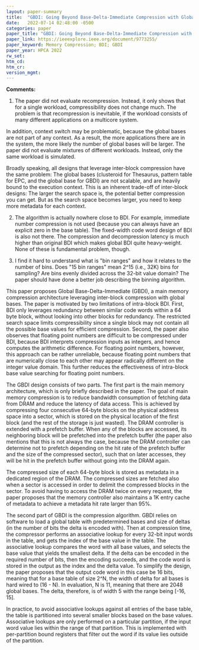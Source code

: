 ```yaml
---
layout: paper-summary
title:  "GBDI: Going Beyond Base-Delta-Immediate Compression with Global Bases"
date:   2022-07-14 02:48:00 -0500
categories: paper
paper_title: "GBDI: Going Beyond Base-Delta-Immediate Compression with Global Bases"
paper_link: https://ieeexplore.ieee.org/document/9773255/
paper_keyword: Memory Compression; BDI; GBDI
paper_year: HPCA 2022
rw_set:
htm_cd:
htm_cr:
version_mgmt:
---
```


**Comments:**

1. The paper did not evaluate recompression. Instead, it only shows that for a single workload, compressibility
does not change much. The problem is that recompression is inevitable, if the workload consists of many
different applications on a multicore system.

In addition, context switch may be problematic, because the global bases are not part of any context. 
As a result, the more applications there are in the system, the more likely the number of global bases will be larger.
The paper did not evaluate mixtures of different workloads. Instead, only the same workload is simulated.

Broadly speaking, all designs that leverage inter-block compression have the same problem: The global bases 
(clusteroid for Thesaurus, pattern table for EPC, and the global base for GBDI) are not scalable, and
are heavily bound to the execution context.
This is an inherent trade-off of inter-block designs: The larger the search space is, the potential better 
compression you can get. But as the search space becomes larger, you need to keep more metadata for each context.

2. The algorithm is actually nowhere close to BDI. For example, immediate number compression is not used (because
you can always have an explicit zero in the base table). The fixed-width code word design of BDI is also not there.
The compression and decompression latency is much higher than original BDI which makes global BDI quite 
heavy-weight. None of these is fundamental problem, though.

3. I find it hard to understand what is "bin ranges" and how it relates to the number of bins. Does "15 bin ranges"
mean 2^15 (i.e., 32K) bins for sampling? Are bins evenly divided across the 32-bit value domain?
The paper should have done a better job describing the binning algorithm.

This paper proposes Global Base-Delta-Immediate (GBDI), a main memory compression architecture leveraging 
inter-block compression with global bases.
The paper is motivated by two limitations of intra-block BDI. First, BDI only leverages redundancy between
similar code words within a 64 byte block, without looking into other blocks for redundancy.
The restricted search space limits compressibility since a single block may not contain all the possible 
base values for efficient compression.
Second, the paper also observes that floating point numbers are difficult to be compressed under BDI, because
BDI interprets compression inputs as integers, and hence computes the arithmetic difference.
For floating point numbers, however, this approach can be rather unreliable, because floating point numbers that
are numerically close to each other may appear radically different on the integer value domain.
This further reduces the effectiveness of intra-block base value searching for floating point numbers.

The GBDI design consists of two parts. The first part is the main memory architecture, which is only briefly
described in the paper. The goal of main memory compression is to reduce bandwidth consumption of fetching 
data from DRAM and reduce the latency of data access.
This is achieved by compressing four consecutive 64-byte blocks on the physical address space into a sector, 
which is stored on the physical location of the first block (and the rest of the storage is just wasted).
The DRAM controller is extended with a prefetch buffer. When any of the blocks are accessed, its neighboring
block will be prefetched into the prefetch buffer (the paper also mentions that this is not always the case, 
because the DRAM controller can determine not to prefetch depending on the hit rate of the prefetch buffer
and the size of the compressed sector), such that on later accesses, they will be hit in the 
prefetch buffer without going into the DRAM again. 

The compressed size of each 64-byte block is stored as metadata in a dedicated region of the DRAM.
The compressed sizes are fetched also when a sector is accessed in order to delimit the compressed blocks
in the sector. To avoid having to access the DRAM twice on every request, the paper proposes that the 
memory controller also maintains a 1K entry cache of metadata to achieve a metadata hit rate larger than 95%.

The second part of GBDI is the compression algorithm. GBDI relies on software to load a global table 
with predetermined bases and size of deltas (in the number of bits the delta is encoded with).
Then at compression time, the compressor performs an associative lookup for every 32-bit input words
in the table, and gets the index of the base value in the table.
The associative lookup compares the word with all base values, and selects the base value that yields 
the smallest delta.
If the delta can be encoded in the required number of bits, then the encoding succeeds, and the 
code word is stored in the output as the index and the delta value.
To simplify the design, the paper proposes that the output code word in this case be 16 bits, meaning that
for a base table of size 2^N, the width of delta for all bases is hard wired to (16 - N).
In evaluation, N is 11, meaning that there are 2048 global bases. The delta, therefore, is of width 5 with 
the range being \[-16, 15\].

In practice, to avoid associative lookups against all entries of the base table, the table is partitioned 
into several smaller blocks based on the base values. Associative lookups are only performed on a particular
partition, if the input word value lies within the range of that partition. This is implemented with 
per-partition bound registers that filter out the word if its value lies outside of the partition.
